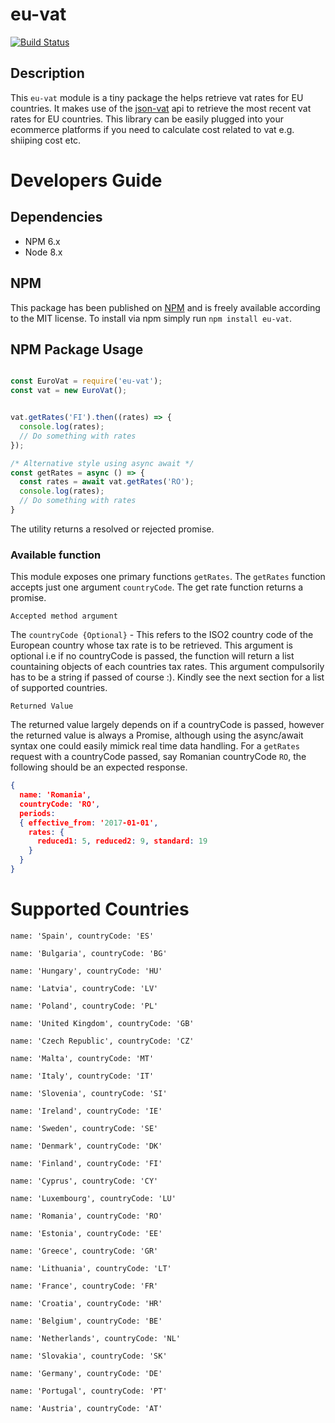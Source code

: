 # eu-vat

[![Build Status](https://travis-ci.org/kenigbolo/eu-vat.svg?branch=master)](https://travis-ci.org/kenigbolo/eu-vat)

## Description
This `eu-vat` module is a tiny package the helps retrieve vat rates for EU countries. It makes use of the [json-vat](https://jsonvat.com) api to retrieve the most recent vat rates for EU countries. This library can be easily plugged into your ecommerce platforms if you need to calculate cost related to vat e.g. shiiping cost etc.

# Developers Guide

## Dependencies

* NPM 6.x
* Node 8.x

## NPM

This package has been published on [NPM](https://www.npmjs.com/package/eu-vat) and is freely available according to the MIT license. To install via npm simply run `npm install eu-vat`.

## NPM Package Usage
```javascript

const EuroVat = require('eu-vat');
const vat = new EuroVat();


vat.getRates('FI').then((rates) => {
  console.log(rates);
  // Do something with rates
});

/* Alternative style using async await */
const getRates = async () => {
  const rates = await vat.getRates('RO');
  console.log(rates);
  // Do something with rates
}
```
The utility returns a resolved or rejected promise.

### Available function

This module exposes one primary functions `getRates`. The `getRates` function accepts just one argument `countryCode`. The get rate function returns a promise.

`Accepted method argument`

The `countryCode {Optional}` - This refers to the ISO2 country code of the European country whose tax rate is to be retrieved. This argument is optional i.e if no countryCode is passed, the function will return a list countaining objects of each countries tax rates. This argument compulsorily has to be a string if passed of course :). Kindly see the next section for a list of supported countries.

`Returned Value`

The returned value largely depends on if a countryCode is passed, however the returned value is always a Promise, although using the async/await syntax one could easily mimick real time data handling. For a `getRates` request with a countryCode passed, say Romanian countryCode `RO`, the following should be an expected response.

```json
{ 
  name: 'Romania',
  countryCode: 'RO',
  periods:
  { effective_from: '2017-01-01',
    rates: { 
      reduced1: 5, reduced2: 9, standard: 19 
    }
  } 
}
```


# Supported Countries
```
name: 'Spain', countryCode: 'ES'

name: 'Bulgaria', countryCode: 'BG'

name: 'Hungary', countryCode: 'HU'

name: 'Latvia', countryCode: 'LV'

name: 'Poland', countryCode: 'PL'

name: 'United Kingdom', countryCode: 'GB'

name: 'Czech Republic', countryCode: 'CZ'

name: 'Malta', countryCode: 'MT'

name: 'Italy', countryCode: 'IT'

name: 'Slovenia', countryCode: 'SI'

name: 'Ireland', countryCode: 'IE'

name: 'Sweden', countryCode: 'SE'

name: 'Denmark', countryCode: 'DK'

name: 'Finland', countryCode: 'FI'

name: 'Cyprus', countryCode: 'CY'

name: 'Luxembourg', countryCode: 'LU'

name: 'Romania', countryCode: 'RO'

name: 'Estonia', countryCode: 'EE'

name: 'Greece', countryCode: 'GR'

name: 'Lithuania', countryCode: 'LT'

name: 'France', countryCode: 'FR'

name: 'Croatia', countryCode: 'HR'

name: 'Belgium', countryCode: 'BE'

name: 'Netherlands', countryCode: 'NL'

name: 'Slovakia', countryCode: 'SK'

name: 'Germany', countryCode: 'DE'

name: 'Portugal', countryCode: 'PT'

name: 'Austria', countryCode: 'AT'
```
